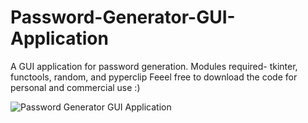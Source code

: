 # Password-Generator-GUI-Application
A GUI application for password generation. Modules required- tkinter, functools, random, and pyperclip  Feeel free to download the code for personal and commercial use :)

![Password Generator GUI Application](https://user-images.githubusercontent.com/98476135/181064938-526a2143-4f62-40f3-a465-b6f65e0b14c6.png)

